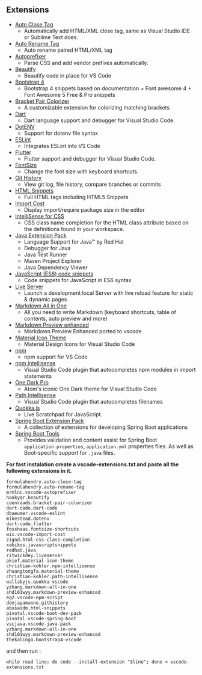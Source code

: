 ## Extensions

- [Auto Close Tag](https://marketplace.visualstudio.com/items?itemName=formulahendry.auto-close-tag)
  - Automatically add HTML/XML close tag, same as Visual Studio IDE or Sublime Text does.
- [Auto Rename Tag](https://marketplace.visualstudio.com/items?itemName=formulahendry.auto-rename-tag)
  - Auto rename paired HTML/XML tag
- [Autoprefixer](https://marketplace.visualstudio.com/items?itemName=mrmlnc.vscode-autoprefixer)
  - Parse CSS and add vendor prefixes automatically.
- [Beautify](https://marketplace.visualstudio.com/items?itemName=HookyQR.beautify)
  - Beautify code in place for VS Code
- [Bootstrap 4](https://marketplace.visualstudio.com/items?itemName=thekalinga.bootstrap4-vscode)
  - Bootstrap 4 snippets based on documentation + Font awesome 4 + Font Awesome 5 Free & Pro snippets
- [Bracket Pair Colorizer](https://marketplace.visualstudio.com/items?itemName=CoenraadS.bracket-pair-colorizer)
  - A customizable extension for colorizing matching brackets
- [Dart](https://marketplace.visualstudio.com/items?itemName=Dart-Code.dart-code)
  - Dart language support and debugger for Visual Studio Code.
- [DotENV](https://marketplace.visualstudio.com/items?itemName=mikestead.dotenv)
  - Support for dotenv file syntax
- [ESLint](https://marketplace.visualstudio.com/items?itemName=dbaeumer.vscode-eslint)
  - Integrates ESLint into VS Code
- [Flutter](https://marketplace.visualstudio.com/items?itemName=Dart-Code.flutter)
  - Flutter support and debugger for Visual Studio Code.
- [FontSize](https://marketplace.visualstudio.com/items?itemName=fosshaas.fontsize-shortcuts)
  - Change the font size with keyboard shortcuts.
- [Git History](https://marketplace.visualstudio.com/items?itemName=donjayamanne.githistory)
  - View git log, file history, compare branches or commits
- [HTML Snippets](https://marketplace.visualstudio.com/items?itemName=abusaidm.html-snippets)
  - Full HTML tags including HTML5 Snippets
- [Import Cost](https://marketplace.visualstudio.com/items?itemName=wix.vscode-import-cost)
  - Display import/require package size in the editor
- [IntelliSense for CSS](https://marketplace.visualstudio.com/items?itemName=Zignd.html-css-class-completion)
  - CSS class name completion for the HTML class attribute based on the definitions found in your workspace.
- [Java Extension Pack](https://marketplace.visualstudio.com/items?itemName=vscjava.vscode-java-pack)
  -  Language Support for Java™ by Red Hat
  -  Debugger for Java
  -  Java Test Runner
  -  Maven Project Explorer
  -  Java Dependency Viewer
- [JavaScript (ES6) code snippets](https://marketplace.visualstudio.com/items?itemName=xabikos.JavaScriptSnippets)
  - Code snippets for JavaScript in ES6 syntax
- [Live Server](https://marketplace.visualstudio.com/items?itemName=ritwickdey.LiveServer)
  - Launch a development local Server with live reload feature for static & dynamic pages
- [Markdown All in One](https://marketplace.visualstudio.com/items?itemName=yzhang.markdown-all-in-one)
  - All you need to write Markdown (keyboard shortcuts, table of contents, auto preview and more)
- [Markdown Preview enhanced](https://marketplace.visualstudio.com/items?itemName=shd101wyy.markdown-preview-enhanced)
  - Markdown Preview Enhanced ported to vscode
- [Material Icon Theme](https://marketplace.visualstudio.com/items?itemName=PKief.material-icon-theme)
  - Material Design Icons for Visual Studio Code
- [npm](https://marketplace.visualstudio.com/items?itemName=eg2.vscode-npm-script)
  - npm support for VS Code
- [npm Intellisense](https://marketplace.visualstudio.com/items?itemName=christian-kohler.npm-intellisense)
  - Visual Studio Code plugin that autocompletes npm modules in import statements
- [One Dark Pro](https://marketplace.visualstudio.com/items?itemName=zhuangtongfa.Material-theme)
  - Atom's iconic One Dark theme for Visual Studio Code
- [Path Intellisense](https://marketplace.visualstudio.com/items?itemName=christian-kohler.path-intellisense)
  - Visual Studio Code plugin that autocompletes filenames
- [Quokka.js](https://marketplace.visualstudio.com/items?itemName=WallabyJs.quokka-vscode)
  - Live Scratchpad for JavaScript.
- [Spring Boot Extension Pack](https://marketplace.visualstudio.com/items?itemName=Pivotal.vscode-boot-dev-pack)
  - A collection of extensions for developing Spring Boot applications
- [Spring Boot Tools](https://marketplace.visualstudio.com/items?itemName=Pivotal.vscode-spring-boot)
  - Provides validation and content assist for Spring Boot `application.properties`, `application.yml` properties files. As well as Boot-specific support for `.java` files.

**For fast instalation create a vscode-extensions.txt and paste all the following extensions in it.**

```
formulahendry.auto-close-tag
formulahendry.auto-rename-tag
mrmlnc.vscode-autoprefixer
hookyqr.beautify
coenraads.bracket-pair-colorizer
dart-code.dart-code
dbaeumer.vscode-eslint
mikestead.dotenv
dart-code.flutter
fosshaas.fontsize-shortcuts
wix.vscode-import-cost
zignd.html-css-class-completion
xabikos.javascriptsnippets
redhat.java
ritwickdey.liveserver
pkief.material-icon-theme
christian-kohler.npm-intellisense
zhuangtongfa.material-theme
christian-kohler.path-intellisense
wallabyjs.quokka-vscode
yzhang.markdown-all-in-one
shd101wyy.markdown-preview-enhanced
eg2.vscode-npm-script
donjayamanne.githistory
abusaidm.html-snippets
pivotal.vscode-boot-dev-pack
pivotal.vscode-spring-boot
vscjava.vscode-java-pack
yzhang.markdown-all-in-one
shd101wyy.markdown-preview-enhanced
thekalinga.bootstrap4-vscode
```

and then run :
``` 
while read line; do code --install-extension "$line"; done < vscode-extensions.txt
```